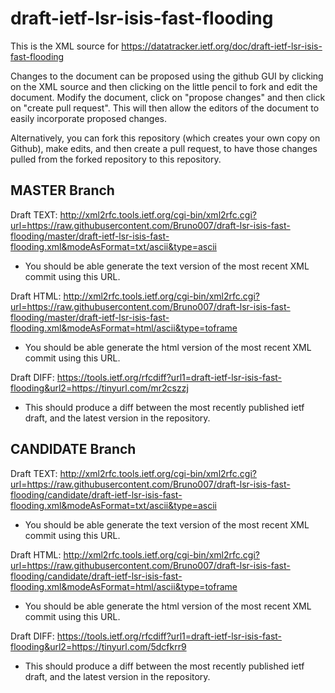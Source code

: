 # draft-ietf-lsr-isis-fast-flooding
This is the XML source for https://datatracker.ietf.org/doc/draft-ietf-lsr-isis-fast-flooding

Changes to the document can be proposed using the github GUI by clicking on the XML source and then clicking on the little pencil to fork and edit the document.  Modify the document, click on "propose changes" and then click on "create pull request".  This will then allow the editors of the document to easily incorporate proposed changes.

Alternatively, you can fork this repository (which creates your own copy on Github), make edits, and then create a pull request, to have those changes pulled from the forked repository to this repository.

## MASTER Branch
Draft TEXT:  http://xml2rfc.tools.ietf.org/cgi-bin/xml2rfc.cgi?url=https://raw.githubusercontent.com/Bruno007/draft-lsr-isis-fast-flooding/master/draft-ietf-lsr-isis-fast-flooding.xml&modeAsFormat=txt/ascii&type=ascii
* You should be able generate the text version of the most recent XML commit using this URL.

Draft HTML: http://xml2rfc.tools.ietf.org/cgi-bin/xml2rfc.cgi?url=https://raw.githubusercontent.com/Bruno007/draft-lsr-isis-fast-flooding/master/draft-ietf-lsr-isis-fast-flooding.xml&modeAsFormat=html/ascii&type=toframe
* You should be able generate the html version of the most recent XML commit using this URL.

Draft DIFF: https://tools.ietf.org/rfcdiff?url1=draft-ietf-lsr-isis-fast-flooding&url2=https://tinyurl.com/mr2cszzj
* This should produce a diff between the most recently published ietf draft, and the latest version in the repository.

## CANDIDATE Branch
Draft TEXT: http://xml2rfc.tools.ietf.org/cgi-bin/xml2rfc.cgi?url=https://raw.githubusercontent.com/Bruno007/draft-lsr-isis-fast-flooding/candidate/draft-ietf-lsr-isis-fast-flooding.xml&modeAsFormat=txt/ascii&type=ascii
* You should be able generate the text version of the most recent XML commit using this URL.

Draft HTML: http://xml2rfc.tools.ietf.org/cgi-bin/xml2rfc.cgi?url=https://raw.githubusercontent.com/Bruno007/draft-lsr-isis-fast-flooding/candidate/draft-ietf-lsr-isis-fast-flooding.xml&modeAsFormat=html/ascii&type=toframe
* You should be able generate the html version of the most recent XML commit using this URL.

Draft DIFF: https://tools.ietf.org/rfcdiff?url1=draft-ietf-lsr-isis-fast-flooding&url2=https://tinyurl.com/5dcfkrr9
* This should produce a diff between the most recently published ietf draft, and the latest version in the repository.